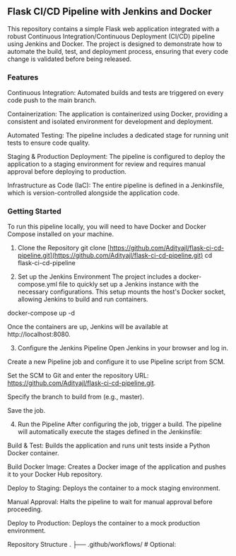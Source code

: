 ## Flask CI/CD Pipeline with Jenkins and Docker
This repository contains a simple Flask web application integrated with a robust Continuous Integration/Continuous Deployment (CI/CD) pipeline using Jenkins and Docker. The project is designed to demonstrate how to automate the build, test, and deployment process, ensuring that every code change is validated before being released.

### Features
Continuous Integration: Automated builds and tests are triggered on every code push to the main branch.

Containerization: The application is containerized using Docker, providing a consistent and isolated environment for development and deployment.

Automated Testing: The pipeline includes a dedicated stage for running unit tests to ensure code quality.

Staging & Production Deployment: The pipeline is configured to deploy the application to a staging environment for review and requires manual approval before deploying to production.

Infrastructure as Code (IaC): The entire pipeline is defined in a Jenkinsfile, which is version-controlled alongside the application code.

### Getting Started
To run this pipeline locally, you will need to have Docker and Docker Compose installed on your machine.

1. Clone the Repository
git clone [https://github.com/Adityajl/flask-ci-cd-pipeline.git](https://github.com/Adityajl/flask-ci-cd-pipeline.git)
cd flask-ci-cd-pipeline


2. Set up the Jenkins Environment
The project includes a docker-compose.yml file to quickly set up a Jenkins instance with the necessary configurations. This setup mounts the host's Docker socket, allowing Jenkins to build and run containers.

docker-compose up -d


Once the containers are up, Jenkins will be available at http://localhost:8080.

3. Configure the Jenkins Pipeline
Open Jenkins in your browser and log in.

Create a new Pipeline job and configure it to use Pipeline script from SCM.

Set the SCM to Git and enter the repository URL: https://github.com/Adityajl/flask-ci-cd-pipeline.git.

Specify the branch to build from (e.g., master).

Save the job.

4. Run the Pipeline
After configuring the job, trigger a build. The pipeline will automatically execute the stages defined in the Jenkinsfile:

Build & Test: Builds the application and runs unit tests inside a Python Docker container.

Build Docker Image: Creates a Docker image of the application and pushes it to your Docker Hub repository.

Deploy to Staging: Deploys the container to a mock staging environment.

Manual Approval: Halts the pipeline to wait for manual approval before proceeding.

Deploy to Production: Deploys the container to a mock production environment.

Repository Structure
.
├── .github/workflows/           # Optional:

